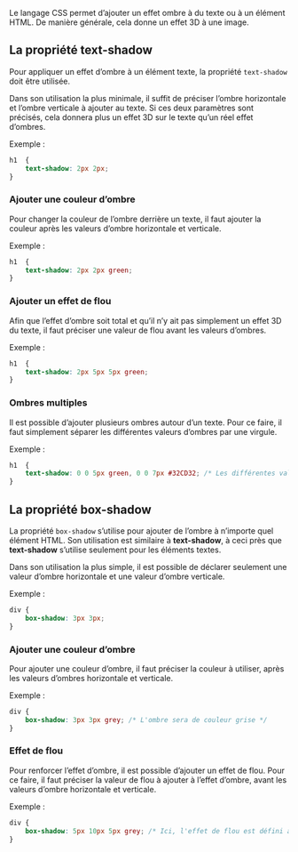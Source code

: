 Le langage CSS permet d’ajouter un effet ombre à du texte ou à un élément HTML. De manière générale, cela donne un effet 3D à une image. 

## La propriété text-shadow

Pour appliquer un effet d’ombre à un élément texte, la propriété ```text-shadow``` doit être utilisée. 

Dans son utilisation la plus minimale, il suffit de préciser l’ombre horizontale et l’ombre verticale à ajouter au texte. Si ces deux paramètres sont précisés, cela donnera plus un effet 3D sur le texte qu’un réel effet d’ombres. 

Exemple :

```css
h1  {
	text-shadow: 2px 2px;
}
```

### Ajouter une couleur d’ombre

Pour changer la couleur de l’ombre derrière un texte, il faut ajouter la couleur après les valeurs d’ombre horizontale et verticale. 

Exemple :

```css
h1  {
	text-shadow: 2px 2px green;
}
```

### Ajouter un effet de flou

Afin que l’effet d’ombre soit total et qu’il n’y ait pas simplement un effet 3D du texte, il faut préciser une valeur de flou avant les valeurs d’ombres. 

Exemple :

```css
h1  {
	text-shadow: 2px 5px 5px green;
}
```

### Ombres multiples

Il est possible d’ajouter plusieurs ombres autour d’un texte. Pour ce faire, il faut simplement séparer les différentes valeurs d’ombres par une virgule.

Exemple :

```css
h1  {
	text-shadow: 0 0 5px green, 0 0 7px #32CD32; /* Les différentes valeurs d'ombres sont séparées par une virgule */
}
```

## La propriété box-shadow

La propriété ```box-shadow``` s’utilise pour ajouter de l’ombre à n’importe quel élément HTML. Son utilisation est similaire à **text-shadow**, à ceci près que **text-shadow** s’utilise seulement pour les éléments textes. 

Dans son utilisation la plus simple, il est possible de déclarer seulement une valeur d’ombre horizontale et une valeur d’ombre verticale. 

Exemple :

```css
div {
    box-shadow: 3px 3px;
}
```

### Ajouter une couleur d’ombre

Pour ajouter une couleur d’ombre, il faut préciser la couleur à utiliser, après les valeurs d’ombres horizontale et verticale. 

Exemple :

```css
div {
    box-shadow: 3px 3px grey; /* L'ombre sera de couleur grise */
}
```

### Effet de flou

Pour renforcer l’effet d’ombre, il est possible d’ajouter un effet de flou. Pour ce faire, il faut préciser la valeur de flou à ajouter à l’effet d’ombre, avant les valeurs d’ombre horizontale et verticale. 

Exemple : 

```css
div {
	box-shadow: 5px 10px 5px grey; /* Ici, l'effet de flou est défini à 10 pixels */
}
```